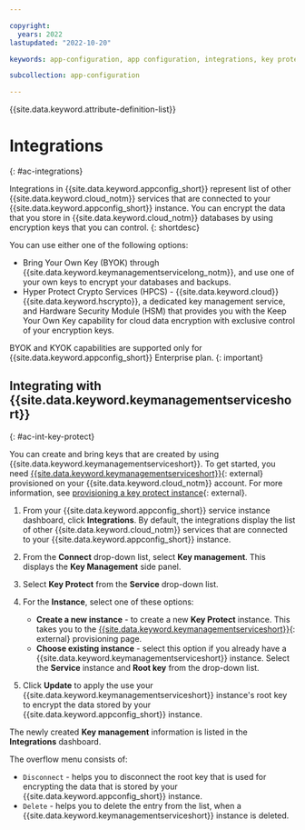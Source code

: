 ```yaml
---

copyright:
  years: 2022
lastupdated: "2022-10-20"

keywords: app-configuration, app configuration, integrations, key protect, key management, hyper protect, hpcs

subcollection: app-configuration

---
```


{{site.data.keyword.attribute-definition-list}}

# Integrations
{: #ac-integrations}

Integrations in {{site.data.keyword.appconfig_short}} represent list of other {{site.data.keyword.cloud_notm}} services that are connected to your {{site.data.keyword.appconfig_short}} instance. You can encrypt the data that you store in {{site.data.keyword.cloud_notm}} databases by using encryption keys that you can control.
{: shortdesc}

You can use either one of the following options:
- Bring Your Own Key (BYOK) through {{site.data.keyword.keymanagementservicelong_notm}}, and use one of your own keys to encrypt your databases and backups.
- Hyper Protect Crypto Services (HPCS) - {{site.data.keyword.cloud}} {{site.data.keyword.hscrypto}}, a dedicated key management service, and Hardware Security Module (HSM) that provides you with the Keep Your Own Key capability for cloud data encryption with exclusive control of your encryption keys.

BYOK and KYOK capabilities are supported only for {{site.data.keyword.appconfig_short}} Enterprise plan.
{: important}

## Integrating with {{site.data.keyword.keymanagementserviceshort}}
{: #ac-int-key-protect}

You can create and bring keys that are created by using {{site.data.keyword.keymanagementserviceshort}}. To get started, you need [{{site.data.keyword.keymanagementserviceshort}}](https://cloud.ibm.com/catalog/key-protect){: external} provisioned on your {{site.data.keyword.cloud_notm}} account. For more information, see [provisioning a key protect instance](https://cloud.ibm.com/docs/key-protect?topic=key-protect-provision){: external}.

1. From your {{site.data.keyword.appconfig_short}} service instance dashboard, click **Integrations**. By default, the integrations display the list of other {{site.data.keyword.cloud_notm}} services that are connected to your {{site.data.keyword.appconfig_short}} instance.

1. From the **Connect** drop-down list, select **Key management**. This displays the **Key Management** side panel.

1. Select **Key Protect** from the **Service** drop-down list.

1. For the **Instance**, select one of these options:
   - **Create a new instance** - to create a new **Key Protect** instance. This takes you to the [{{site.data.keyword.keymanagementserviceshort}}](https://cloud.ibm.com/catalog/key-protect){: external} provisioning page.
   - **Choose existing instance** - select this option if you already have a {{site.data.keyword.keymanagementserviceshort}} instance. Select the **Service** instance and **Root key** from the drop-down list.

1. Click **Update** to apply the use your {{site.data.keyword.keymanagementserviceshort}} instance's root key to encrypt the data stored by your {{site.data.keyword.appconfig_short}} instance.

The newly created **Key management** information is listed in the **Integrations** dashboard.

The overflow menu consists of:
- `Disconnect` - helps you to disconnect the root key that is used for encrypting the data that is stored by your {{site.data.keyword.appconfig_short}} instance.
- `Delete` - helps you to delete the entry from the list, when a {{site.data.keyword.keymanagementserviceshort}} instance is deleted.

